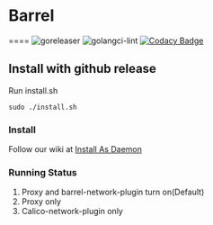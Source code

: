 # Barrel

====
![goreleaser](https://github.com/projecteru2/barrel/workflows/goreleaser/badge.svg)
![golangci-lint](https://github.com/projecteru2/barrel/workflows/golangci-lint/badge.svg)
[![Codacy Badge](https://app.codacy.com/project/badge/Grade/f063e7985fee4a53af114f292f572126)](https://www.codacy.com/gh/projecteru2/barrel?utm_source=github.com&amp;utm_medium=referral&amp;utm_content=projecteru2/barrel&amp;utm_campaign=Badge_Grade)

## Install with github release

Run install.sh
```shell
sudo ./install.sh
```

### Install

Follow our wiki at [Install As Daemon](https://github.com/projecteru2/barrel/wiki/Install-As-Daemon)

### Running Status

1. Proxy and barrel-network-plugin turn on(Default)
2. Proxy only
3. Calico-network-plugin only